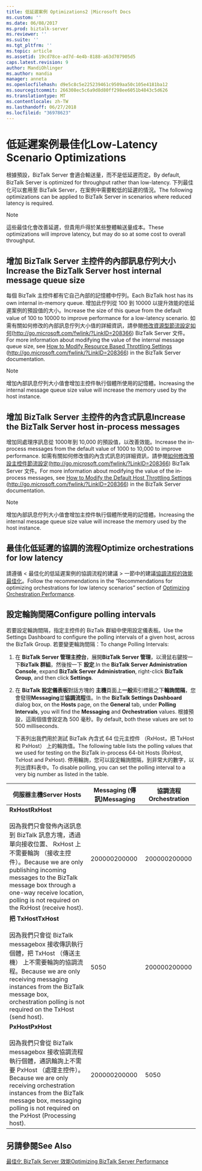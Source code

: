 ```yaml
---
title: 低延遲案例 Optimizations2 |Microsoft Docs
ms.custom: ''
ms.date: 06/08/2017
ms.prod: biztalk-server
ms.reviewer: ''
ms.suite: ''
ms.tgt_pltfrm: ''
ms.topic: article
ms.assetid: 19cd78ce-ad7d-4e4b-8188-a63d707905d5
caps.latest.revision: 9
author: MandiOhlinger
ms.author: mandia
manager: anneta
ms.openlocfilehash: d9e5c8c5e225239461c9509aa50c105e4181ba12
ms.sourcegitcommit: 266308ec5c6a9d8d80ff298ee6051b4843c5d626
ms.translationtype: MT
ms.contentlocale: zh-TW
ms.lasthandoff: 06/27/2018
ms.locfileid: "36978623"
---
```

# <a name="low-latency-scenario-optimizations"></a><span data-ttu-id="79305-102">低延遲案例最佳化</span><span class="sxs-lookup"><span data-stu-id="79305-102">Low-Latency Scenario Optimizations</span></span>
<span data-ttu-id="79305-103">根據預設，BizTalk Server 會適合輸送量，而不是低延遲而定。</span><span class="sxs-lookup"><span data-stu-id="79305-103">By default, BizTalk Server is optimized for throughput rather than low-latency.</span></span> <span data-ttu-id="79305-104">下列最佳化可以套用至 BizTalk Server，在案例中需要較低的延遲的情況。</span><span class="sxs-lookup"><span data-stu-id="79305-104">The following optimizations can be applied to BizTalk Server in scenarios where reduced latency is required.</span></span>  
  
> [!NOTE]  
>  <span data-ttu-id="79305-105">這些最佳化會改善延遲，但貴用戶得於某些整體輸送量成本。</span><span class="sxs-lookup"><span data-stu-id="79305-105">These optimizations will improve latency, but may do so at some cost to overall throughput.</span></span>  
  
## <a name="increase-the-biztalk-server-host-internal-message-queue-size"></a><span data-ttu-id="79305-106">增加 BizTalk Server 主控件的內部訊息佇列大小</span><span class="sxs-lookup"><span data-stu-id="79305-106">Increase the BizTalk Server host internal message queue size</span></span>  
 <span data-ttu-id="79305-107">每個 BizTalk 主控件都有它自己內部的記憶體中佇列。</span><span class="sxs-lookup"><span data-stu-id="79305-107">Each BizTalk host has its own internal in-memory queue.</span></span> <span data-ttu-id="79305-108">增加此佇列從 100 到 10000 以提升效能的低延遲案例的預設值的大小。</span><span class="sxs-lookup"><span data-stu-id="79305-108">Increase the size of this queue from the default value of 100 to 10000 to improve performance for a low-latency scenario.</span></span> <span data-ttu-id="79305-109">如需有關如何修改的內部訊息佇列大小值的詳細資訊，請參閱[修改資源型節流設定如何](http://go.microsoft.com/fwlink/?LinkID=208366)(http://go.microsoft.com/fwlink/?LinkID=208366) BizTalk Server 文件。</span><span class="sxs-lookup"><span data-stu-id="79305-109">For more information about modifying the value of the internal message queue size, see [How to Modify Resource Based Throttling Settings](http://go.microsoft.com/fwlink/?LinkID=208366) (http://go.microsoft.com/fwlink/?LinkID=208366) in the BizTalk Server documentation.</span></span>  
  
> [!NOTE]  
>  <span data-ttu-id="79305-110">增加內部訊息佇列大小值會增加主控件執行個體所使用的記憶體。</span><span class="sxs-lookup"><span data-stu-id="79305-110">Increasing the internal message queue size value will increase the memory used by the host instance.</span></span>  
  
## <a name="increase-the-biztalk-server-host-in-process-messages"></a><span data-ttu-id="79305-111">增加 BizTalk Server 主控件的內含式訊息</span><span class="sxs-lookup"><span data-stu-id="79305-111">Increase the BizTalk Server host in-process messages</span></span>  
 <span data-ttu-id="79305-112">增加同處理序訊息從 1000年到 10,000 的預設值，以改善效能。</span><span class="sxs-lookup"><span data-stu-id="79305-112">Increase the in-process messages from the default value of 1000 to 10,000 to improve performance.</span></span> <span data-ttu-id="79305-113">如需有關如何修改值的內含式訊息的詳細資訊，請參閱[如何修改預設主控件節流設定](http://go.microsoft.com/fwlink/?LinkID=208366)(http://go.microsoft.com/fwlink/?LinkID=208366) BizTalk Server 文件。</span><span class="sxs-lookup"><span data-stu-id="79305-113">For more information about modifying the value of the in-process messages, see [How to Modify the Default Host Throttling Settings](http://go.microsoft.com/fwlink/?LinkID=208366) (http://go.microsoft.com/fwlink/?LinkID=208366) in the BizTalk Server documentation.</span></span>  
  
> [!NOTE]  
>  <span data-ttu-id="79305-114">增加內部訊息佇列大小值會增加主控件執行個體所使用的記憶體。</span><span class="sxs-lookup"><span data-stu-id="79305-114">Increasing the internal message queue size value will increase the memory used by the host instance.</span></span>  
  
## <a name="optimize-orchestrations-for-low-latency"></a><span data-ttu-id="79305-115">最佳化低延遲的協調的流程</span><span class="sxs-lookup"><span data-stu-id="79305-115">Optimize orchestrations for low latency</span></span>  
 <span data-ttu-id="79305-116">請遵循 < 最佳化的低延遲案例的協調流程的建議 > 一節中的建議[協調流程的效能最佳化](../technical-guides/optimizing-orchestration-performance.md)。</span><span class="sxs-lookup"><span data-stu-id="79305-116">Follow the recommendations in the “Recommendations for optimizing orchestrations for low latency scenarios” section of [Optimizing Orchestration Performance](../technical-guides/optimizing-orchestration-performance.md).</span></span>  
  
## <a name="configure-polling-intervals"></a><span data-ttu-id="79305-117">設定輪詢間隔</span><span class="sxs-lookup"><span data-stu-id="79305-117">Configure polling intervals</span></span>  
 <span data-ttu-id="79305-118">若要設定輪詢間隔，指定主控件的 BizTalk 群組中使用設定儀表板。</span><span class="sxs-lookup"><span data-stu-id="79305-118">Use the Settings Dashboard to configure the polling intervals of a given host, across the BizTalk Group.</span></span> <span data-ttu-id="79305-119">若要變更輪詢間隔：</span><span class="sxs-lookup"><span data-stu-id="79305-119">To change Polling Intervals:</span></span>  
  
1. <span data-ttu-id="79305-120">在  **BizTalk Server 管理主控台**，展開**BizTalk Server 管理**，以滑鼠右鍵按一下**BizTalk 群組**，然後按一下 **設定**.</span><span class="sxs-lookup"><span data-stu-id="79305-120">In the **BizTalk Server Administration Console**, expand **BizTalk Server Administration**, right-click **BizTalk Group**, and then click **Settings**.</span></span>  
  
2. <span data-ttu-id="79305-121">在  **BizTalk 設定儀表板**對話方塊的 **主機**頁面上**一般**索引標籤之下**輪詢間隔**，您會發現**Messaging**並**協調流程**值。</span><span class="sxs-lookup"><span data-stu-id="79305-121">In the **BizTalk Settings Dashboard** dialog box, on the **Hosts** page, on the **General** tab, under **Polling Intervals**, you will find the **Messaging** and **Orchestration** values.</span></span> <span data-ttu-id="79305-122">根據預設，這兩個值會設定為 500 毫秒。</span><span class="sxs-lookup"><span data-stu-id="79305-122">By default, both these values are set to 500 milliseconds.</span></span>  
  
   <span data-ttu-id="79305-123">下表列出我們用於測試 BizTalk 內含式 64 位元主控件 （RxHost，把 TxHost 和 PxHost） 上的輪詢值。</span><span class="sxs-lookup"><span data-stu-id="79305-123">The following table lists the polling values that we used for testing on the BizTalk in-process 64-bit Hosts (RxHost, TxHost and PxHost).</span></span> <span data-ttu-id="79305-124">停用輪詢，您可以設定輪詢間隔，到非常大的數字，以列出資料表中。</span><span class="sxs-lookup"><span data-stu-id="79305-124">To disable polling, you can set the polling interval to a very big number as listed in the table.</span></span>  
  
|<span data-ttu-id="79305-125">伺服器主機</span><span class="sxs-lookup"><span data-stu-id="79305-125">Server Hosts</span></span>|<span data-ttu-id="79305-126">Messaging (傳訊)</span><span class="sxs-lookup"><span data-stu-id="79305-126">Messaging</span></span>|<span data-ttu-id="79305-127">協調流程</span><span class="sxs-lookup"><span data-stu-id="79305-127">Orchestration</span></span>|  
|------------------|---------------|-------------------|  
|<span data-ttu-id="79305-128">**RxHost**</span><span class="sxs-lookup"><span data-stu-id="79305-128">**RxHost**</span></span><br /><br /> <span data-ttu-id="79305-129">因為我們只會發佈內送訊息到 BizTalk 訊息方塊，透過單向接收位置、 RxHost 上不需要輪詢 （接收主控件）。</span><span class="sxs-lookup"><span data-stu-id="79305-129">Because we are only publishing incoming messages to the BizTalk message box through a one-way receive location, polling is not required on the RxHost (receive host).</span></span>|<span data-ttu-id="79305-130">200000</span><span class="sxs-lookup"><span data-stu-id="79305-130">200000</span></span>|<span data-ttu-id="79305-131">200000</span><span class="sxs-lookup"><span data-stu-id="79305-131">200000</span></span>|  
|<span data-ttu-id="79305-132">**把 TxHost**</span><span class="sxs-lookup"><span data-stu-id="79305-132">**TxHost**</span></span><br /><br /> <span data-ttu-id="79305-133">因為我們只會從 BizTalk messagebox 接收傳訊執行個體，把 TxHost （傳送主機） 上不需要輪詢的協調流程。</span><span class="sxs-lookup"><span data-stu-id="79305-133">Because we are only receiving messaging instances from the BizTalk message box, orchestration polling is not required on the TxHost (send host).</span></span>|<span data-ttu-id="79305-134">50</span><span class="sxs-lookup"><span data-stu-id="79305-134">50</span></span>|<span data-ttu-id="79305-135">200000</span><span class="sxs-lookup"><span data-stu-id="79305-135">200000</span></span>|  
|<span data-ttu-id="79305-136">**PxHost**</span><span class="sxs-lookup"><span data-stu-id="79305-136">**PxHost**</span></span><br /><br /> <span data-ttu-id="79305-137">因為我們只會從 BizTalk messagebox 接收協調流程執行個體，通訊輪詢上不需要 PxHost （處理主控件）。</span><span class="sxs-lookup"><span data-stu-id="79305-137">Because we are only receiving orchestration instances from the BizTalk message box, messaging polling is not required on the PxHost (Processing host).</span></span>|<span data-ttu-id="79305-138">200000</span><span class="sxs-lookup"><span data-stu-id="79305-138">200000</span></span>|<span data-ttu-id="79305-139">50</span><span class="sxs-lookup"><span data-stu-id="79305-139">50</span></span>|  
  
## <a name="see-also"></a><span data-ttu-id="79305-140">另請參閱</span><span class="sxs-lookup"><span data-stu-id="79305-140">See Also</span></span>  
 [<span data-ttu-id="79305-141">最佳化 BizTalk Server 效能</span><span class="sxs-lookup"><span data-stu-id="79305-141">Optimizing BizTalk Server Performance</span></span>](../technical-guides/optimizing-biztalk-server-performance.md)